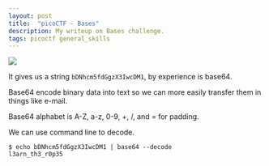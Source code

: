 ```yaml
---
layout: post
title:  "picoCTF - Bases"
description: My writeup on Bases challenge.
tags: picoctf general_skills
---
```


![](https://i.imgur.com/PHNNDTw.png)

It gives us a string `bDNhcm5fdGgzX3IwcDM1`, by experience is base64.

Base64 encode binary data into text so we can more easily transfer them in things like e-mail.

Base64 alphabet is A-Z, a-z, 0-9, +, /, and = for padding.

We can use command line to decode.

```
$ echo bDNhcm5fdGgzX3IwcDM1 | base64 --decode
l3arn_th3_r0p35
```
